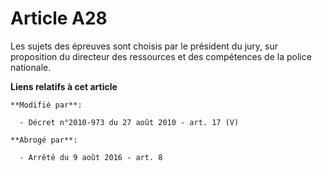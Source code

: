 # Article A28

Les sujets des épreuves sont choisis par le président du jury, sur proposition du directeur des ressources et des compétences
de la police nationale.

**Liens relatifs à cet article**

	**Modifié par**:

	  - Décret n°2010-973 du 27 août 2010 - art. 17 (V)

	**Abrogé par**:

	  - Arrêté du 9 août 2016 - art. 8
